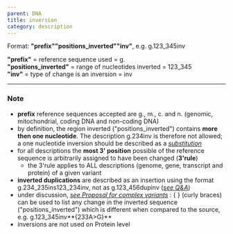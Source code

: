 ```yaml
---
parent: DNA
title: inversion
category: description
---
```


Format:   **"prefix""positions\_inverted""inv"**,  e.g. g.123_345inv

**"prefix"**  =  reference sequence used  =  g.<br>
**"positions\_inverted"**  =  range of nucleotides inverted  =  123_345<br>
**"inv"**  =  type of change is an inversion  =  inv

---

### Note

*	**prefix** reference sequences accepted are g., m., c. and n. (genomic, mitochondrial, coding DNA and non-coding DNA)
*	by definition, the region inverted ("positions\_inverted") contains **more then one nucleotide**. The description g.234inv is therefore not allowed; a one nucleotide inversion should be described as a [_substitution_](/recommendations/DNA/variant/substitution/)
*	for all descriptions the **most 3' position** possible of the reference sequence is arbitrarily assigned to have been changed (**3'rule**)
	*	the 3'rule applies to ALL descriptions (genome, gene, transcript and protein) of a given variant
*	**inverted duplications** are described as an insertion using the format g.234\_235ins123\_234inv, not as g.123\_456dupinv ([_see Q&A_](#dupinv))
*	under discussion, [_see Proposal for complex variants_](http://www.hgvs.org/mutnomen/HGVS_extend_PT.doc)
	:	{ } (curly braces) can be used to list any change in the inverted sequence ("positions\_inverted") which is different when compared to the source, e.g. g.123\_345inv**{233A>G}**
*	inversions are not used on Protein level

